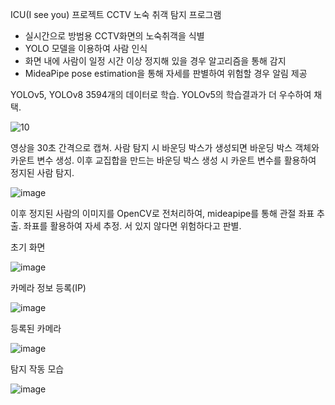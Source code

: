 ICU(I see you) 프로젝트
CCTV 노숙 취객 탐지 프로그램
- 실시간으로 방범용 CCTV화면의 노숙취객을 식별
- YOLO 모델을 이용하여 사람 인식
- 화면 내에 사람이 일정 시간 이상 정지해 있을 경우 알고리즘을 통해 감지
- MideaPipe pose estimation을 통해 자세를 판별하여 위험할 경우 알림 제공


  
  
YOLOv5, YOLOv8 3594개의 데이터로 학습. YOLOv5의 학습결과가 더 우수하여 채택.

![10](https://github.com/user-attachments/assets/10588466-966c-499f-89b2-0d203a3f1eff)



영상을 30초 간격으로 캡쳐.
사람 탐지 시 바운딩 박스가 생성되면 바운딩 박스 객체와 카운트 변수 생성.
이후 교집합을 만드는 바운딩 박스 생성 시 카운트 변수를 활용하여 정지된 사람 탐지. 

![image](https://github.com/user-attachments/assets/1fb7746e-7f42-4c38-a576-663cffb82925)



이후 정지된 사람의 이미지를 OpenCV로 전처리하여, mideapipe를 통해 관절 좌표 추출.
좌표를 활용하여 자세 추정. 서 있지 않다면 위험하다고 판별.




초기 화면

![image](https://github.com/user-attachments/assets/c6f9961e-a126-4ecd-9085-121715b25473)


카메라 정보 등록(IP)

![image](https://github.com/user-attachments/assets/8eb5db39-e229-48e6-a115-548de70e2ea8)


등록된 카메라

![image](https://github.com/user-attachments/assets/87f59e66-b757-4f66-9a95-3a45f58362bf)


탐지 작동 모습

![image](https://github.com/user-attachments/assets/7c65e108-905f-4160-871a-f393a329c25e)


